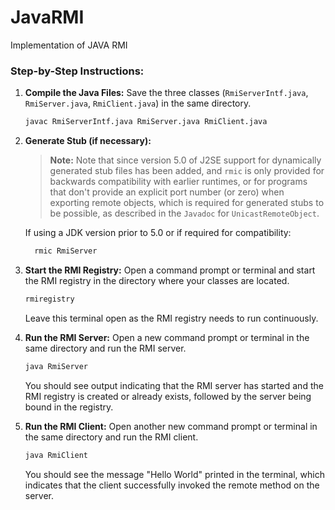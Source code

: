 # JavaRMI
Implementation of JAVA RMI

### Step-by-Step Instructions:

1. **Compile the Java Files:**
    Save the three classes (`RmiServerIntf.java`, `RmiServer.java`, `RmiClient.java`) in the same directory.

    ```sh
    javac RmiServerIntf.java RmiServer.java RmiClient.java
    ```

2. **Generate Stub (if necessary):**
   > **Note:** Note that since version 5.0 of J2SE support for dynamically generated stub files has been added, and `rmic` is only provided for backwards compatibility with earlier     runtimes, or for programs that don't provide an explicit port number (or zero) when exporting remote objects, which is required for generated stubs to be possible, as described in the   `Javadoc` for `UnicastRemoteObject`.

   If using a JDK version prior to 5.0 or if required for compatibility:

    ```sh
      rmic RmiServer
    ```

3. **Start the RMI Registry:**
    Open a command prompt or terminal and start the RMI registry in the directory where your classes are located.

    ```sh
    rmiregistry
    ```

    Leave this terminal open as the RMI registry needs to run continuously.

4. **Run the RMI Server:**
    Open a new command prompt or terminal in the same directory and run the RMI server.

    ```sh
    java RmiServer
    ```

    You should see output indicating that the RMI server has started and the RMI registry is created or already exists, followed by the server being bound in the registry.

5. **Run the RMI Client:**
    Open another new command prompt or terminal in the same directory and run the RMI client.

    ```sh
    java RmiClient
    ```

    You should see the message "Hello World" printed in the terminal, which indicates that the client successfully invoked the remote method on the server.

